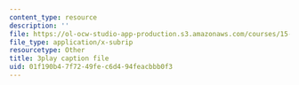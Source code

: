 ```yaml
---
content_type: resource
description: ''
file: https://ol-ocw-studio-app-production.s3.amazonaws.com/courses/15-071-the-analytics-edge-spring-2017/01f190b47f7249fec6d494feacbbb0f3_o5bqy_5T07Y.srt
file_type: application/x-subrip
resourcetype: Other
title: 3play caption file
uid: 01f190b4-7f72-49fe-c6d4-94feacbbb0f3
---
```

